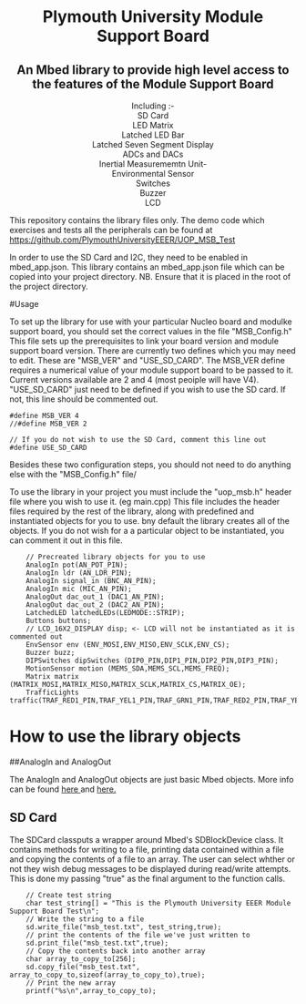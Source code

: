 <center>
<h1>Plymouth University Module Support Board</h1>
<h2>An Mbed library to provide high level access to the features of the Module Support Board</h2>
<div>Including :-   </div>
<div>SD Card</div>
<div>LED Matrix</div>
<div>Latched LED Bar</div>
<div>Latched Seven Segment Display</div>
<div>ADCs and DACs</div>
<div>Inertial Measurememtn Unit- </div>
<div>Environmental Sensor</div>
<div>Switches</div>
<div>Buzzer</div>
<div>LCD</div>
</center>

This repository contains the library files only.
The demo code which exercises and tests all the peripherals can be found at
<a href>https://github.com/PlymouthUniversityEEER/UOP_MSB_Test</a>

In order to use the SD Card and I2C, they need to be enabled in mbed_app.json.
This library contains an mbed_app.json file which can be copied into your project directory.
NB. Ensure that it is placed in the root of the project directory.

#Usage 

To set up the library for use with your particular Nucleo board and modulke support board, you should set the correct values in the file "MSB_Config.h"
This file sets up the prerequisites to link your board version and module support board version.
There are currently two defines which you may need to edit.
These are "MSB_VER" and "USE_SD_CARD". The MSB_VER define requires a numerical value of your module support board to be passed to it.
Current versions available are 2 and 4 (most peoiple will have V4).
"USE_SD_CARD" just need to be defined if you wish to use the SD card. If not, this line should be commented out.

```
#define MSB_VER 4
//#define MSB_VER 2

// If you do not wish to use the SD Card, comment this line out
#define USE_SD_CARD
```

Besides these two configuration steps, you should not need to do anything else with the "MSB_Config.h" file/


To use the library in your project you must include the "uop_msb.h" header file where you wish to use it. (eg main.cpp)
This file includes the header files required by the rest of the library, along with predefined and instantiated objects for you to use.
bny default the library creates all of the objects. If you do not wish for a a particular object to be instantiated, you can comment it out in this file.
```
    // Precreated library objects for you to use
    AnalogIn pot(AN_POT_PIN);
    AnalogIn ldr (AN_LDR_PIN);
    AnalogIn signal_in (BNC_AN_PIN);
    AnalogIn mic (MIC_AN_PIN);
    AnalogOut dac_out_1 (DAC1_AN_PIN);
    AnalogOut dac_out_2 (DAC2_AN_PIN);
    LatchedLED latchedLEDs(LEDMODE::STRIP);     
    Buttons buttons;
    // LCD_16X2_DISPLAY disp; <- LCD will not be instantiated as it is commented out
    EnvSensor env (ENV_MOSI,ENV_MISO,ENV_SCLK,ENV_CS);
    Buzzer buzz;
    DIPSwitches dipSwitches (DIP0_PIN,DIP1_PIN,DIP2_PIN,DIP3_PIN);
    MotionSensor motion (MEMS_SDA,MEMS_SCL,MEMS_FREQ);
    Matrix matrix (MATRIX_MOSI,MATRIX_MISO,MATRIX_SCLK,MATRIX_CS,MATRIX_OE);
    TrafficLights traffic(TRAF_RED1_PIN,TRAF_YEL1_PIN,TRAF_GRN1_PIN,TRAF_RED2_PIN,TRAF_YEL2_PIN,TRAF_GRN2_PIN,TRAF_WHITE_PIN);
```

# How to use the library objects

##AnalogIn and AnalogOut

The AnalogIn and AnalogOut objects are just basic Mbed objects. 
More info can be found <a href="https://os.mbed.com/docs/mbed-os/v6.16/apis/i-o-apis.html">here </a>  and <a href="https://os.mbed.com/docs/mbed-os/v6.16/apis/analogout.html">here.</a>


## SD Card

The SDCard classputs a wrapper around Mbed's SDBlockDevice class.
It contains methods for writing to a file, printing data contained within a file and copying the contents of a file to an array.
The user can select whther or not they wish debug messages to be displayed during read/write attempts.
This is done my passing "true" as the final argument to the function calls.

```
    // Create test string 
    char test_string[] = "This is the Plymouth University EEER Module Support Board Test\n";
    // Write the string to a file
    sd.write_file("msb_test.txt", test_string,true);
    // print the contents of the file we've just written to
    sd.print_file("msb_test.txt",true);
    // Copy the contents back into another array
    char array_to_copy_to[256];
    sd.copy_file("msb_test.txt", array_to_copy_to,sizeof(array_to_copy_to),true);
    // Print the new array
    printf("%s\n",array_to_copy_to);
```




